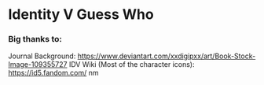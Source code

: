 # Identity V Guess Who



### Big thanks to:

Journal Background: https://www.deviantart.com/xxdigipxx/art/Book-Stock-Image-109355727
IDV Wiki (Most of the character icons): https://id5.fandom.com/ nm